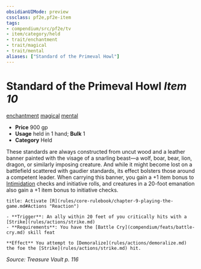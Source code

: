 ```yaml
---
obsidianUIMode: preview
cssclass: pf2e,pf2e-item
tags:
- compendium/src/pf2e/tv
- item/category/held
- trait/enchantment
- trait/magical
- trait/mental
aliases: ["Standard of the Primeval Howl"]
---
```

# Standard of the Primeval Howl *Item 10*  
[enchantment](rules/traits/enchantment.md)  [magical](rules/traits/magical.md)  [mental](rules/traits/mental.md)  

- **Price** 900 gp
- **Usage** held in 1 hand; **Bulk** 1
- **Category** Held

These standards are always constructed from uncut wood and a leather banner painted with the visage of a snarling beast—a wolf, boar, bear, lion, dragon, or similarly imposing creature. And while it might become lost on a battlefield scattered with gaudier standards, its effect bolsters those around a competent leader. When carrying this banner, you gain a +1 item bonus to [Intimidation](compendium/skills.md#Intimidation) checks and initiative rolls, and creatures in a 20-foot emanation also gain a +1 item bonus to initiative checks.

```ad-embed-ability
title: Activate [R](rules/core-rulebook/chapter-9-playing-the-game.md#Actions "Reaction")

- **Trigger**: An ally within 20 feet of you critically hits with a [Strike](rules/actions/strike.md)
- **Requirements**: You have the [Battle Cry](compendium/feats/battle-cry.md) skill feat

**Effect** You attempt to [Demoralize](rules/actions/demoralize.md) the foe the [Strike](rules/actions/strike.md) hit.
```

*Source: Treasure Vault p. 116*